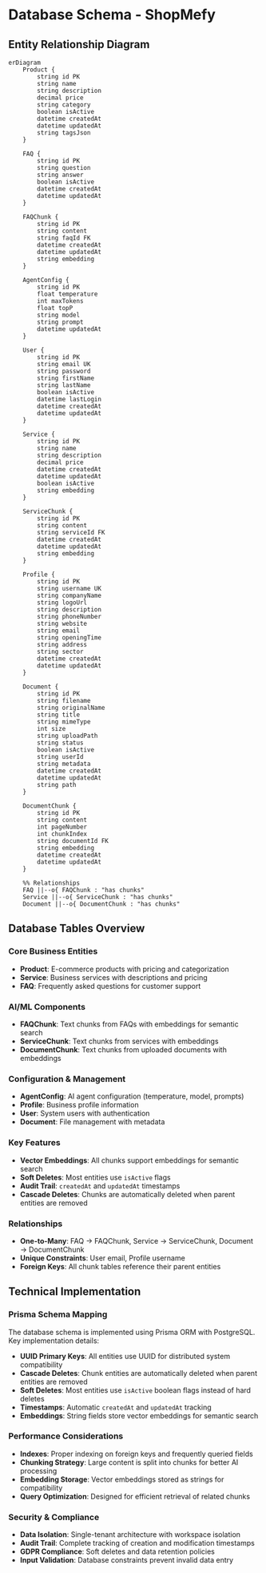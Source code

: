 # Database Schema - ShopMefy

## Entity Relationship Diagram

```mermaid
erDiagram
    Product {
        string id PK
        string name
        string description
        decimal price
        string category
        boolean isActive
        datetime createdAt
        datetime updatedAt
        string tagsJson
    }

    FAQ {
        string id PK
        string question
        string answer
        boolean isActive
        datetime createdAt
        datetime updatedAt
    }

    FAQChunk {
        string id PK
        string content
        string faqId FK
        datetime createdAt
        datetime updatedAt
        string embedding
    }

    AgentConfig {
        string id PK
        float temperature
        int maxTokens
        float topP
        string model
        string prompt
        datetime updatedAt
    }

    User {
        string id PK
        string email UK
        string password
        string firstName
        string lastName
        boolean isActive
        datetime lastLogin
        datetime createdAt
        datetime updatedAt
    }

    Service {
        string id PK
        string name
        string description
        decimal price
        datetime createdAt
        datetime updatedAt
        boolean isActive
        string embedding
    }

    ServiceChunk {
        string id PK
        string content
        string serviceId FK
        datetime createdAt
        datetime updatedAt
        string embedding
    }

    Profile {
        string id PK
        string username UK
        string companyName
        string logoUrl
        string description
        string phoneNumber
        string website
        string email
        string openingTime
        string address
        string sector
        datetime createdAt
        datetime updatedAt
    }

    Document {
        string id PK
        string filename
        string originalName
        string title
        string mimeType
        int size
        string uploadPath
        string status
        boolean isActive
        string userId
        string metadata
        datetime createdAt
        datetime updatedAt
        string path
    }

    DocumentChunk {
        string id PK
        string content
        int pageNumber
        int chunkIndex
        string documentId FK
        string embedding
        datetime createdAt
        datetime updatedAt
    }

    %% Relationships
    FAQ ||--o{ FAQChunk : "has chunks"
    Service ||--o{ ServiceChunk : "has chunks"
    Document ||--o{ DocumentChunk : "has chunks"
```

## Database Tables Overview

### Core Business Entities
- **Product**: E-commerce products with pricing and categorization
- **Service**: Business services with descriptions and pricing
- **FAQ**: Frequently asked questions for customer support

### AI/ML Components
- **FAQChunk**: Text chunks from FAQs with embeddings for semantic search
- **ServiceChunk**: Text chunks from services with embeddings
- **DocumentChunk**: Text chunks from uploaded documents with embeddings

### Configuration & Management
- **AgentConfig**: AI agent configuration (temperature, model, prompts)
- **Profile**: Business profile information
- **User**: System users with authentication
- **Document**: File management with metadata

### Key Features
- **Vector Embeddings**: All chunks support embeddings for semantic search
- **Soft Deletes**: Most entities use `isActive` flags
- **Audit Trail**: `createdAt` and `updatedAt` timestamps
- **Cascade Deletes**: Chunks are automatically deleted when parent entities are removed

### Relationships
- **One-to-Many**: FAQ → FAQChunk, Service → ServiceChunk, Document → DocumentChunk
- **Unique Constraints**: User email, Profile username
- **Foreign Keys**: All chunk tables reference their parent entities

## Technical Implementation

### Prisma Schema Mapping
The database schema is implemented using Prisma ORM with PostgreSQL. Key implementation details:

- **UUID Primary Keys**: All entities use UUID for distributed system compatibility
- **Cascade Deletes**: Chunk entities are automatically deleted when parent entities are removed
- **Soft Deletes**: Most entities use `isActive` boolean flags instead of hard deletes
- **Timestamps**: Automatic `createdAt` and `updatedAt` tracking
- **Embeddings**: String fields store vector embeddings for semantic search

### Performance Considerations
- **Indexes**: Proper indexing on foreign keys and frequently queried fields
- **Chunking Strategy**: Large content is split into chunks for better AI processing
- **Embedding Storage**: Vector embeddings stored as strings for compatibility
- **Query Optimization**: Designed for efficient retrieval of related chunks

### Security & Compliance
- **Data Isolation**: Single-tenant architecture with workspace isolation
- **Audit Trail**: Complete tracking of creation and modification timestamps
- **GDPR Compliance**: Soft deletes and data retention policies
- **Input Validation**: Database constraints prevent invalid data entry 